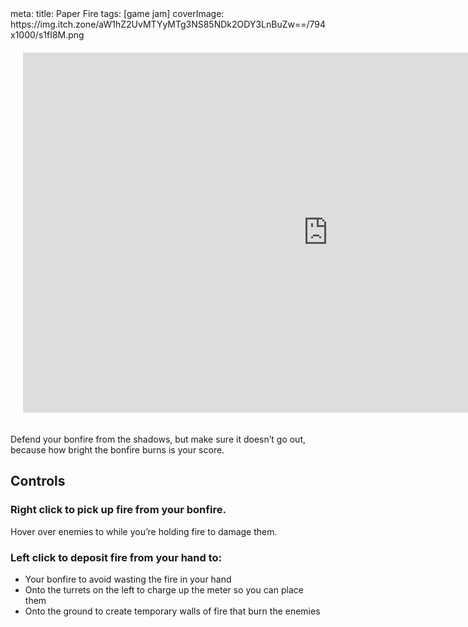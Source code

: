 <route lang="yaml">
meta:
  title: Paper Fire
  tags: [game jam]
  coverImage: https://img.itch.zone/aW1hZ2UvMTYyMTg3NS85NDk2ODY3LnBuZw==/794x1000/s1fI8M.png
</route>

<iframe 
  frameborder="0" 
  src="https://itch.io/embed-upload/7208801"
  width="976" 
  height="576"
  style="
    justify-self: center;
    margin: 20px;
  "
>
  <a href="https://lucas-riedlshah.itch.io/paper-fire">Play Paper Fire on itch.io</a>
</iframe>

Defend your bonfire from the shadows, but make sure it doesn’t go out, because how bright the bonfire burns is your score.

## Controls

### Right click to pick up fire from your bonfire. 

Hover over enemies to while you’re holding fire to damage them.

### Left click to deposit fire from your hand to: 

 - Your bonfire to avoid wasting the fire in your hand
 - Onto the turrets on the left to charge up the meter so you can place them
 - Onto the ground to create temporary walls of fire that burn the enemies
